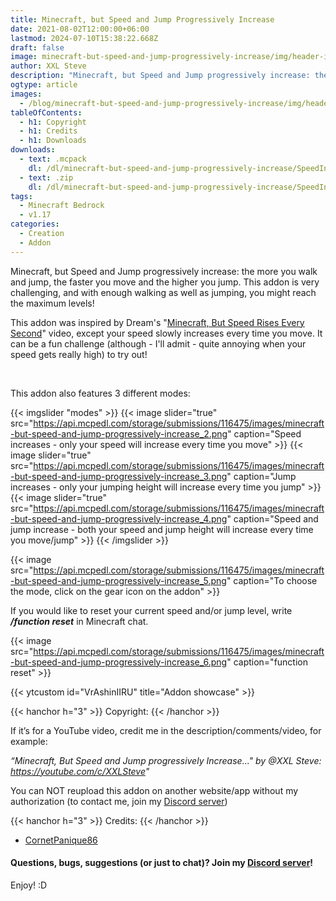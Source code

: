 ```yaml
---
title: Minecraft, but Speed and Jump Progressively Increase
date: 2021-08-02T12:00:00+06:00
lastmod: 2024-07-10T15:38:22.668Z
draft: false
image: minecraft-but-speed-and-jump-progressively-increase/img/header-image.png
author: XXL Steve
description: "Minecraft, but Speed and Jump progressively increase: the more you walk and jump, the faster you move and the higher you jump. This addon is very challenging, and with enough walking as well as jumping, you might reach the maximum levels!"
ogtype: article
images:
  - /blog/minecraft-but-speed-and-jump-progressively-increase/img/header-image.png
tableOfContents:
  - h1: Copyright
  - h1: Credits
  - h1: Downloads
downloads:
  - text: .mcpack
    dl: /dl/minecraft-but-speed-and-jump-progressively-increase/SpeedIncreases.mcpack
  - text: .zip
    dl: /dl/minecraft-but-speed-and-jump-progressively-increase/SpeedIncreases.zip
tags:
  - Minecraft Bedrock
  - v1.17
categories:
  - Creation
  - Addon
---
```


Minecraft, but Speed and Jump progressively increase: the more you walk and jump, the faster you move and the higher you jump. This addon is very challenging, and with enough walking as well as jumping, you might reach the maximum levels!

This addon was inspired by Dream's "[Minecraft, But Speed Rises Every Second](https://youtube.com/embed//F---bdPvyLw)" video, except your speed slowly increases every time you move. It can be a fun challenge (although - I'll admit - quite annoying when your speed gets really high) to try out!

&nbsp;

This addon also features 3 different modes:

{{< imgslider "modes" >}}
  {{< image slider="true" src="https://api.mcpedl.com/storage/submissions/116475/images/minecraft-but-speed-and-jump-progressively-increase_2.png" caption="Speed increases - only your speed will increase every time you move" >}}
  {{< image slider="true" src="https://api.mcpedl.com/storage/submissions/116475/images/minecraft-but-speed-and-jump-progressively-increase_3.png" caption="Jump increases - only your jumping height will increase every time you jump" >}}
  {{< image slider="true" src="https://api.mcpedl.com/storage/submissions/116475/images/minecraft-but-speed-and-jump-progressively-increase_4.png" caption="Speed and jump increase - both your speed and jump height will increase every time you move/jump" >}}
{{< /imgslider >}}

{{< image src="https://api.mcpedl.com/storage/submissions/116475/images/minecraft-but-speed-and-jump-progressively-increase_5.png" caption="To choose the mode, click on the gear icon on the addon"  >}}

If you would like to reset your current speed and/or jump level, write ***/function reset*** in Minecraft chat.

{{< image src="https://api.mcpedl.com/storage/submissions/116475/images/minecraft-but-speed-and-jump-progressively-increase_6.png" caption="function reset"  >}}

{{< ytcustom id="VrAshinIIRU" title="Addon showcase" >}}

{{< hanchor h="3" >}}
Copyright:
{{< /hanchor >}}

If it’s for a YouTube video, credit me in the description/comments/video, for example:

*“Minecraft, But Speed and Jump progressively Increase..." by @XXL Steve: https://youtube.com/c/XXLSteve"*

You can NOT reupload this addon on another website/app without my authorization (to contact me, join my [Discord server](https://discord.gg/dJJyryc))

{{< hanchor h="3" >}}
Credits:
{{< /hanchor >}}

- [CornetPanique86](https://youtube.com/@XXLSteve)
 

#### Questions, bugs, suggestions (or just to chat)? Join my [Discord server](https://discord.gg/dJJyryc)!

Enjoy! :D